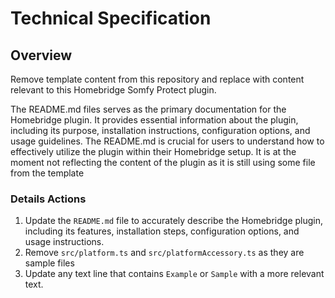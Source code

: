 # Technical Specification

## Overview

Remove template content from this repository and replace with content relevant to this Homebridge Somfy Protect plugin.

The README.md files serves as the primary documentation for the Homebridge plugin.
It provides essential information about the plugin, including its purpose, installation instructions, configuration
options, and usage guidelines. The README.md is crucial for users to understand how to effectively utilize the plugin
within their Homebridge setup.
It is at the moment not reflecting the content of the plugin as it is still using some file from the template

### Details Actions

1. Update the `README.md` file to accurately describe the Homebridge plugin, including its features, installation steps,
   configuration options, and usage instructions.
2. Remove `src/platform.ts` and `src/platformAccessory.ts` as they are sample files
3. Update any text line that contains `Example` or `Sample` with a more relevant text.
